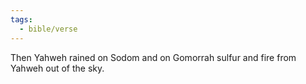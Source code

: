 ```yaml
---
tags:
  - bible/verse
---
```

Then Yahweh rained on Sodom and on Gomorrah sulfur and fire from Yahweh out of the sky.